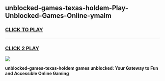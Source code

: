
## unblocked-games-texas-holdem-Play-Unblocked-Games-Online-ymalm
<h3>
<a href="https://premium76.site?title=unblocked-games-texas-holdem&ref=25A">CLICK TO PLAY</a></h3>
<hr>

<h3>
<a href="https://premium76.site?title=unblocked-games-texas-holdem&ref=25A">CLICK 2 PLAY</a>
  
</h3>

<a href="https://premium76.site?title=unblocked-games-texas-holdem&ref=25A"><img src="https://clearcache.store/games.png"></a>


**unblocked-games-texas-holdem games unblocked: Your Gateway to Fun and Accessible Online Gaming**
